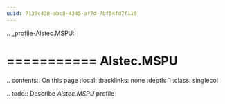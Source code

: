 ```yaml
---
uuid: 7139c438-abc8-4345-af7d-7bf54fd7f110
---
```

.. _profile-Alstec.MSPU:

===========
Alstec.MSPU
===========

.. contents:: On this page
    :local:
    :backlinks: none
    :depth: 1
    :class: singlecol

.. todo::
    Describe *Alstec.MSPU* profile

